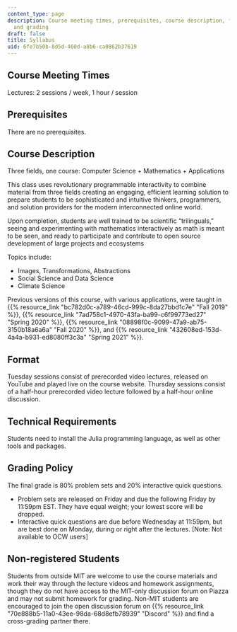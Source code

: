 ```yaml
---
content_type: page
description: Course meeting times, prerequisites, course description, format, requirements,
  and grading
draft: false
title: Syllabus
uid: 6fe7b50b-8d5d-460d-a8b6-ca0862b37619
---
```

## Course Meeting Times

Lectures: 2 sessions / week, 1 hour / session 

## Prerequisites

There are no prerequisites.

## Course Description

Three fields, one course: Computer Science + Mathematics + Applications

This class uses revolutionary programmable interactivity to combine material from three fields creating an engaging, efficient learning solution to prepare students to be sophisticated and intuitive thinkers, programmers, and solution providers for the modern interconnected online world.

Upon completion, students are well trained to be scientific “trilinguals,” seeing and experimenting with mathematics interactively as math is meant to be seen, and ready to participate and contribute to open source development of large projects and ecosystems

Topics include:

- Images, Transformations, Abstractions
- Social Science and Data Science
- Climate Science

Previous versions of this course, with various applications, were taught in {{% resource_link "bc782d0c-a789-46cd-999c-8da27bbd1c7e" "Fall 2019" %}}, {{% resource_link "7ad758c1-4970-43fa-ba99-c6f99773ed27" "Spring 2020" %}}, {{% resource_link "08898f0c-9099-47a9-ab75-3150b18a6a6a" "Fall 2020" %}}, and {{% resource_link "432608ed-153d-4a4a-b931-ed8080ff3c3a" "Spring 2021" %}}.

## Format

Tuesday sessions consist of prerecorded video lectures, released on YouTube and played live on the course website. Thursday sessions consist of a half-hour prerecorded video lecture followed by a half-hour online discussion. 

## Technical Requirements

Students need to install the Julia programming language, as well as other tools and packages.

## Grading Policy

The final grade is 80% problem sets and 20% interactive quick questions.

- Problem sets are released on Friday and due the following Friday by 11:59pm EST. They have equal weight; your lowest score will be dropped.
- Interactive quick questions are due before Wednesday at 11:59pm, but are best done on Monday, during or right after the lectures. \[Note: Not available to OCW users\]

## Non-registered Students

Students from outside MIT are welcome to use the course materials and work their way through the lecture videos and homework assignments, though they do not have access to the MIT-only discussion forum on Piazza and may not submit homework for grading. Non-MIT students are encouraged to join the open discussion forum on {{% resource_link "70e888b5-11a0-43ee-98da-68d8efb78939" "Discord" %}} and find a cross-grading partner there.